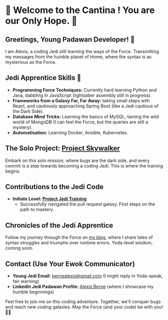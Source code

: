 # 🚀 Welcome to the Cantina ! You are our Only Hope. 🌌

## Greetings, Young Padawan Developer! 👋
I am Alexis, a coding Jedi still learning the ways of the Force. Transmitting my messages from the humble planet of Home, where the syntax is as mysterious as the Force.

## Jedi Apprentice Skills 🚦
- **Programming Force Techniques:** Currently hard learning Python and Java, dabbling in JavaScript (lightsaber assembly still in progress).
- **Frameworks from a Galaxy Far, Far Away:** taking small steps with React, and cautiously approaching Spring Boot (like a Jedi cautious of the Dark Side).
- **Database Mind Tricks:** Learning the basics of MySQL, taming the wild world of MongoDB (I can feel the Force, but the queries are still a mystery).
- **Automatisation:** Learning Docker, Ansible, Kubernetes.

## The Solo Project: [Project Skywalker](https://github.com/Krashmazy/MdpGen/blob/1346c3c71c6e76e4e29cf22f5108c15c38bbfa77/src/PasswordGeneratorGUI.java)
Embark on this solo mission, where bugs are the dark side, and every commit is a step towards becoming a coding Jedi. This is where the training begins.

## Contributions to the Jedi Code
- **Initiate Level: [Project Jedi Training](link_to_your_first_contribution)**
  - Successfully navigated the pull request galaxy. First steps on the path to mastery.

## Chronicles of the Jedi Apprentice
Follow my journey through the Force on [my blog](https://5minactus.fr/), where I share tales of syntax struggles and triumphs over runtime errors. Yoda-level wisdom, coming soon.

## Contact (Use Your Ewok Communicator)
- **Young Jedi Email:** bernealexis@gmail.com (I might reply in Yoda-speak, fair warning)
- **LinkedIn Jedi Padawan Profile:** [Alexis Berne](https://www.linkedin.com/in/alexis-berne-626558128/) (where I showcase my humble beginnings)

Feel free to join me on this coding adventure. Together, we'll conquer bugs and reach new coding galaxies. May the Force (and your code) be with you! 🌌✨
